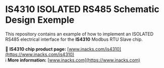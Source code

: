 # IS4310 ISOLATED RS485 Schematic Design Exemple

This repository contains an example of how to implement an ISOLATED RS485 electrical interface for the **IS4310** Modbus RTU Slave chip.

🔗 **IS4310 chip product page:** [www.inacks.com/is4310](https://www.inacks.com/is4310)  
ℹ️ **More information:** [www.inacks.com](https://www.inacks.com)
